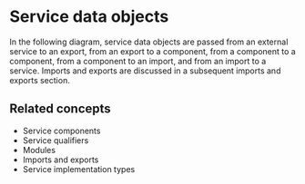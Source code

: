 <!-- image -->

# Service data objects

In the following diagram, service data objects are passed from
an external service to an export, from an export to a component, from
a component to a component, from a component to an import, and from
an import to a service. Imports and exports are discussed in a subsequent imports and exports section.

<!-- image -->

## Related concepts

- Service components
- Service qualifiers
- Modules
- Imports and exports
- Service implementation types